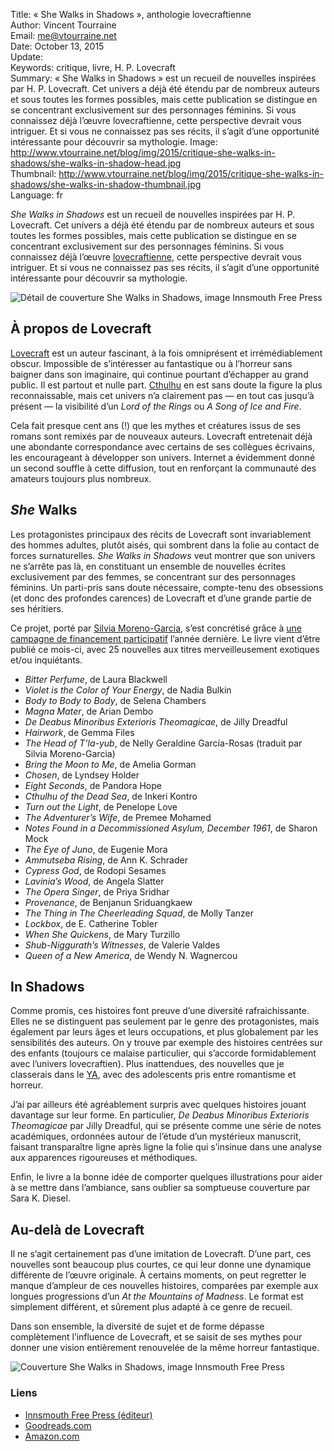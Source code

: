 Title:     « She Walks in Shadows », anthologie lovecraftienne  
Author:    Vincent Tourraine  
Email:     me@vtourraine.net  
Date:      October 13, 2015  
Update:    
Keywords:  critique, livre, H. P. Lovecraft  
Summary:   « She Walks in Shadows » est un recueil de nouvelles inspirées par H. P. Lovecraft. Cet univers a déjà été étendu par de nombreux auteurs et sous toutes les formes possibles, mais cette publication se distingue en se concentrant exclusivement sur des personnages féminins. Si vous connaissez déjà l’œuvre lovecraftienne, cette perspective devrait vous intriguer. Et si vous ne connaissez pas ses récits, il s’agit d’une opportunité intéressante pour découvrir sa mythologie.
Image:     http://www.vtourraine.net/blog/img/2015/critique-she-walks-in-shadows/she-walks-in-shadow-head.jpg  
Thumbnail: http://www.vtourraine.net/blog/img/2015/critique-she-walks-in-shadows/she-walks-in-shadow-thumbnail.jpg  
Language:  fr  

_She Walks in Shadows_ est un recueil de nouvelles inspirées par H. P. Lovecraft. Cet univers a déjà été étendu par de nombreux auteurs et sous toutes les formes possibles, mais cette publication se distingue en se concentrant exclusivement sur des personnages féminins. Si vous connaissez déjà l’œuvre [lovecraftienne](https://fr.wiktionary.org/wiki/lovecraftien#fr), cette perspective devrait vous intriguer. Et si vous ne connaissez pas ses récits, il s’agit d’une opportunité intéressante pour découvrir sa mythologie.

![Détail de couverture _She Walks in Shadows_, image Innsmouth Free Press][cover header]


## À propos de Lovecraft

[Lovecraft](https://en.wikipedia.org/wiki/H._P._Lovecraft) est un auteur fascinant, à la fois omniprésent et irrémédiablement obscur. Impossible de s’intéresser au fantastique ou à l’horreur sans baigner dans son imaginaire, qui continue pourtant d’échapper au grand public. Il est partout et nulle part. [Cthulhu](https://en.wikipedia.org/wiki/Cthulhu) en est sans doute la figure la plus reconnaissable, mais cet univers n’a clairement pas — en tout cas jusqu’à présent — la visibilité d’un _Lord of the Rings_ ou _A Song of Ice and Fire_.

Cela fait presque cent ans (!) que les mythes et créatures issus de ses romans sont remixés par de nouveaux auteurs. Lovecraft entretenait déjà une abondante correspondance avec certains de ses collègues écrivains, les encourageant à développer son univers. Internet a évidemment donné un second souffle à cette diffusion, tout en renforçant la communauté des amateurs toujours plus nombreux.


## _She_ Walks

Les protagonistes principaux des récits de Lovecraft sont invariablement des hommes adultes, plutôt aisés, qui sombrent dans la folie au contact de forces surnaturelles. _She Walks in Shadows_ veut montrer que son univers ne s’arrête pas là, en constituant un ensemble de nouvelles écrites exclusivement par des femmes, se concentrant sur des personnages féminins. Un parti-pris sans doute nécessaire, compte-tenu des obsessions (et donc des profondes carences) de Lovecraft et d’une grande partie de ses héritiers.

Ce projet, porté par [Silvia Moreno-Garcia](http://silviamoreno-garcia.com/blog/), s’est concrétisé grâce à [une campagne de financement participatif][indiegogo] l’année dernière. Le livre vient d’être publié ce mois-ci, avec 25 nouvelles aux titres merveilleusement exotiques et/ou inquiétants.

- _Bitter Perfume_, de Laura Blackwell
- _Violet is the Color of Your Energy_, de Nadia Bulkin
- _Body to Body to Body_, de Selena Chambers
- _Magna Mater_, de Arian Dembo
- _De Deabus Minoribus Exterioris Theomagicae_, de Jilly Dreadful
- _Hairwork_, de Gemma Files
- _The Head of T’la-yub_, de Nelly Geraldine García-Rosas (traduit par Silvia Moreno-Garcia)
- _Bring the Moon to Me_, de Amelia Gorman
- _Chosen_, de Lyndsey Holder
- _Eight Seconds_, de Pandora Hope
- _Cthulhu of the Dead Sea_, de Inkeri Kontro
- _Turn out the Light_, de Penelope Love
- _The Adventurer’s Wife_, de Premee Mohamed
- _Notes Found in a Decommissioned Asylum, December 1961_, de Sharon Mock
- _The Eye of Juno_, de Eugenie Mora
- _Ammutseba Rising_, de Ann K. Schrader
- _Cypress God_, de Rodopi Sesames
- _Lavinia’s Wood_, de Angela Slatter
- _The Opera Singer_, de Priya Sridhar
- _Provenance_, de Benjanun Sriduangkaew
- _The Thing in The Cheerleading Squad_, de Molly Tanzer
- _Lockbox_, de E. Catherine Tobler
- _When She Quickens_, de Mary Turzillo
- _Shub-Niggurath’s Witnesses_, de Valerie Valdes
- _Queen of a New America_, de Wendy N. Wagnercou


## In Shadows

Comme promis, ces histoires font preuve d’une diversité rafraichissante. Elles ne se distinguent pas seulement par le genre des protagonistes, mais également par leurs âges et leurs occupations, et plus globalement par les sensibilités des auteurs. On y trouve par exemple des histoires centrées sur des enfants (toujours ce malaise particulier, qui s’accorde formidablement avec l’univers lovecraftien). Plus inattendues, des nouvelles que je classerais dans le [YA](https://en.wikipedia.org/wiki/Young-adult_fiction), avec des adolescents pris entre romantisme et horreur.

J’ai par ailleurs été agréablement surpris avec quelques histoires jouant davantage sur leur forme. En particulier, _De Deabus Minoribus Exterioris Theomagicae_ par Jilly Dreadful, qui se présente comme une série de notes académiques, ordonnées autour de l’étude d’un mystérieux manuscrit, faisant transparaître ligne après ligne la folie qui s’insinue dans une analyse aux apparences rigoureuses et méthodiques.

Enfin, le livre a la bonne idée de comporter quelques illustrations pour aider à se mettre dans l’ambiance, sans oublier sa somptueuse couverture par Sara K. Diesel.


## Au-delà de Lovecraft

Il ne s’agit certainement pas d’une imitation de Lovecraft. D’une part, ces nouvelles sont beaucoup plus courtes, ce qui leur donne une dynamique différente de l’œuvre originale. À certains moments, on peut regretter le manque d’ampleur de ces nouvelles histoires, comparées par exemple aux longues progressions d’un _At the Mountains of Madness_. Le format est simplement différent, et sûrement plus adapté à ce genre de recueil.

Dans son ensemble, la diversité de sujet et de forme dépasse complètement l’influence de Lovecraft, et se saisit de ses mythes pour donner une vision entièrement renouvelée de la même horreur fantastique.

![Couverture _She Walks in Shadows_, image Innsmouth Free Press][cover medium]


### Liens

- [Innsmouth Free Press (éditeur)][innsmouth]
- [Goodreads.com](https://www.goodreads.com/book/show/25118836-she-walks-in-shadows)
- [Amazon.com][amazon]


[innsmouth]: http://www.innsmouthfreepress.com/blog/books/she-walks-in-shadows/
[blog moreno-garcia]: http://www.silviamoreno-garcia.com/blog/she-walks-in-shadows-info-post/
[amazon]:    http://www.amazon.fr/dp/B014NLK4EI
[indiegogo]: https://www.indiegogo.com/projects/she-walks-in-shadows#/

[cover medium]: http://www.vtourraine.net/blog/img/2015/critique-she-walks-in-shadows/she-walks-in-shadow-cover-medium.jpg
[cover header]: http://www.vtourraine.net/blog/img/2015/critique-she-walks-in-shadows/she-walks-in-shadow-head.jpg